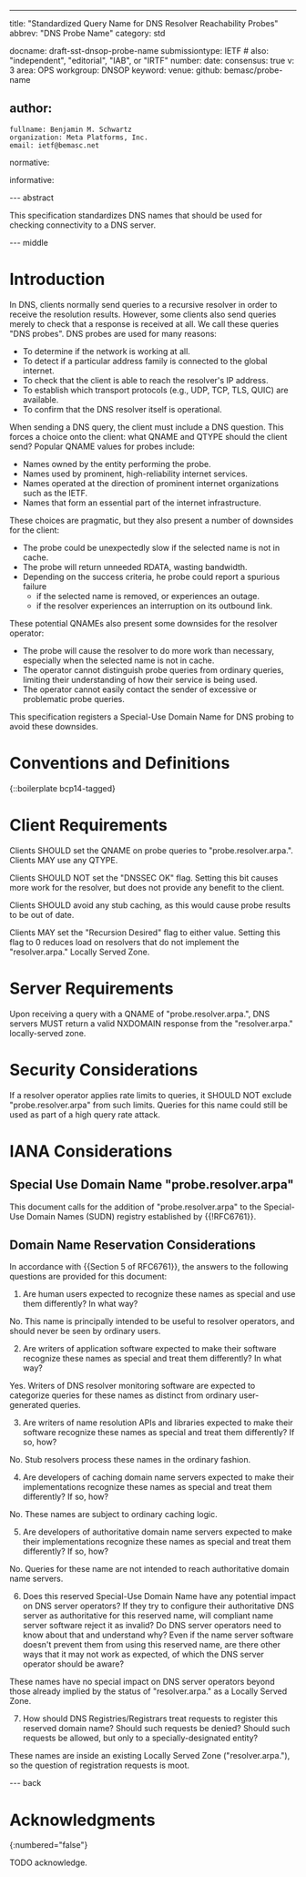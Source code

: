 ---
title: "Standardized Query Name for DNS Resolver Reachability Probes"
abbrev: "DNS Probe Name"
category: std

docname: draft-sst-dnsop-probe-name
submissiontype: IETF  # also: "independent", "editorial", "IAB", or "IRTF"
number:
date:
consensus: true
v: 3
area: OPS
workgroup: DNSOP
keyword:
venue:
  github: bemasc/probe-name

author:
 -
    fullname: Benjamin M. Schwartz
    organization: Meta Platforms, Inc.
    email: ietf@bemasc.net

normative:

informative:


--- abstract

This specification standardizes DNS names that should be used for checking connectivity to a DNS server.


--- middle

# Introduction

In DNS, clients normally send queries to a recursive resolver in order to receive the resolution results.  However, some clients also send queries merely to check that a response is received at all.  We call these queries "DNS probes".  DNS probes are used for many reasons:

* To determine if the network is working at all.
* To detect if a particular address family is connected to the global internet.
* To check that the client is able to reach the resolver's IP address.
* To establish which transport protocols (e.g., UDP, TCP, TLS, QUIC) are available.
* To confirm that the DNS resolver itself is operational.

When sending a DNS query, the client must include a DNS question.  This forces a choice onto the client: what QNAME and QTYPE should the client send?  Popular QNAME values for probes include:

* Names owned by the entity performing the probe.
* Names used by prominent, high-reliability internet services.
* Names operated at the direction of prominent internet organizations such as the IETF.
* Names that form an essential part of the internet infrastructure.

These choices are pragmatic, but they also present a number of downsides for the client:

* The probe could be unexpectedly slow if the selected name is not in cache.
* The probe will return unneeded RDATA, wasting bandwidth.
* Depending on the success criteria, he probe could report a spurious failure
  - if the selected name is removed, or experiences an outage.
  - if the resolver experiences an interruption on its outbound link.

These potential QNAMEs also present some downsides for the resolver operator:

* The probe will cause the resolver to do more work than necessary, especially when the selected name is not in cache.
* The operator cannot distinguish probe queries from ordinary queries, limiting their understanding of how their service is being used.
* The operator cannot easily contact the sender of excessive or problematic probe queries.

This specification registers a Special-Use Domain Name for DNS probing to avoid these downsides.

# Conventions and Definitions

{::boilerplate bcp14-tagged}

# Client Requirements

Clients SHOULD set the QNAME on probe queries to "probe.resolver.arpa.".  Clients MAY use any QTYPE.

Clients SHOULD NOT set the "DNSSEC OK" flag.  Setting this bit causes more work for the resolver, but does not provide any benefit to the client.

Clients SHOULD avoid any stub caching, as this would cause probe results to be out of date.

Clients MAY set the "Recursion Desired" flag to either value.  Setting this flag to 0 reduces load on resolvers that do not implement the "resolver.arpa." Locally Served Zone.

# Server Requirements

Upon receiving a query with a QNAME of "probe.resolver.arpa.", DNS servers MUST return a valid NXDOMAIN response from the "resolver.arpa." locally-served zone.

# Security Considerations

If a resolver operator applies rate limits to queries, it SHOULD NOT exclude "probe.resolver.arpa" from such limits.  Queries for this name could still be used as part of a high query rate attack.

# IANA Considerations

## Special Use Domain Name "probe.resolver.arpa"

This document calls for the addition of "probe.resolver.arpa" to the Special-Use
Domain Names (SUDN) registry established by {{!RFC6761}}.

## Domain Name Reservation Considerations

In accordance with {{Section 5 of RFC6761}}, the answers to the following
questions are provided for this document:

1) Are human users expected to recognize these names as special and use them
differently? In what way?

No.  This name is principally intended to be useful to resolver operators, and should never be seen by ordinary users.

2) Are writers of application software expected to make their software
recognize these names as special and treat them differently? In what way?

Yes.  Writers of DNS resolver monitoring software are expected to categorize queries for these names as distinct from ordinary user-generated queries.

3) Are writers of name resolution APIs and libraries expected to make their
software recognize these names as special and treat them differently? If so, how?

No.  Stub resolvers process these names in the ordinary fashion.

4) Are developers of caching domain name servers expected to make their
implementations recognize these names as special and treat them differently?
If so, how?

No.  These names are subject to ordinary caching logic.

5) Are developers of authoritative domain name servers expected to make their
implementations recognize these names as special and treat them differently?
If so, how?

No.  Queries for these name are not intended to reach authoritative domain name servers.

6) Does this reserved Special-Use Domain Name have any potential impact on
DNS server operators? If they try to configure their authoritative DNS server
as authoritative for this reserved name, will compliant name server software
reject it as invalid? Do DNS server operators need to know about that and
understand why? Even if the name server software doesn't prevent them from
using this reserved name, are there other ways that it may not work as expected,
of which the DNS server operator should be aware?

These names have no special impact on DNS server operators beyond those already implied by the status of "resolver.arpa." as a Locally Served Zone.

7) How should DNS Registries/Registrars treat requests to register this reserved
domain name? Should such requests be denied? Should such requests be allowed,
but only to a specially-designated entity?

These names are inside an existing Locally Served Zone ("resolver.arpa."), so the question of registration requests is moot.

--- back

# Acknowledgments
{:numbered="false"}

TODO acknowledge.
